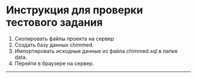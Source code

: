 # Инструкция для проверки тестового задания

1. Скопировать файлы проекта на сервер
2. Создать базу данных chimmed.
3. Импортировать исходные данные из файла chimmed.sql в папке data.
4. Перейти в браузере на сервер.
---


